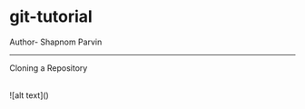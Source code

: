 # git-tutorial
Author- Shapnom Parvin
<br>
<hr>
<p>Cloning a Repository</p>
<br>
![alt text](<Screenshot 2025-01-29 200836.png>)


